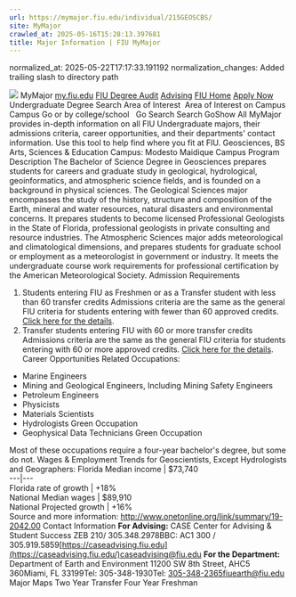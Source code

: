 ```yaml
---
url: https://mymajor.fiu.edu/individual/215GEOSCBS/
site: MyMajor
crawled_at: 2025-05-16T15:28:13.397681
title: Major Information | FIU MyMajor
---
```

normalized_at: 2025-05-22T17:17:33.191192
normalization_changes: Added trailing slash to directory path

![](https://mymajor.fiu.edu/assets/logo-T4VPR2BI.png)
MyMajor
[my.fiu.edu](https://my.fiu.edu/)
[FIU Degree Audit](https://dasa.fiu.edu/all-departments/advising/panther-success-hub/panther-degree-audit/)
[Advising](https://advising.fiu.edu)
[FIU Home](https://www.fiu.edu/)
[Apply Now](https://admissions.fiu.edu/)
Undergraduate Degree Search
Area of Interest
​
Area of Interest
on
Campus
​
Campus
Go
or by college/school
​
​
Go
Search
Search
GoShow All
MyMajor provides in-depth information on all FIU Undergraduate majors, their admissions criteria, career opportunities, and their departments' contact information. Use this tool to help find where you fit at FIU.
Geosciences,
BS
Arts, Sciences & Education
Campus:
Modesto Maidique Campus
Program Description
The Bachelor of Science Degree in Geosciences prepares students for careers and graduate study in geological, hydrological, geoinformatics, and atmospheric science fields, and is founded on a background in physical sciences. The Geological Sciences major encompasses the study of the history, structure and composition of the Earth, mineral and water resources, natural disasters and environmental concerns. It prepares students to become licensed Professional Geologists in the State of Florida, professional geologists in private consulting and resource industries. The Atmospheric Sciences major adds meteorological and climatological dimensions, and prepares students for graduate school or employment as a meteorologist in government or industry. It meets the undergraduate course work requirements for professional certification by the American Meteorological Society.
Admission Requirements
1. Students entering FIU as Freshmen or as a Transfer student with less than 60 transfer credits
Admissions criteria are the same as the general FIU criteria for students entering with fewer than 60 approved credits. [Click here for the details](http://admissions.fiu.edu/apply/freshman/).
2. Transfer students entering FIU with 60 or more transfer credits
Admissions criteria are the same as the general FIU criteria for students entering with 60 or more approved credits. [Click here for the details](http://admissions.fiu.edu/apply/transfer/).
Career Opportunities
Related Occupations:
  * Marine Engineers
  * Mining and Geological Engineers, Including Mining Safety Engineers
  * Petroleum Engineers
  * Physicists
  * Materials Scientists
  * Hydrologists Green Occupation
  * Geophysical Data Technicians Green Occupation


Most of these occupations require a four-year bachelor's degree, but some do not.
Wages & Employment Trends for Geoscientists, Except Hydrologists and Geographers:
Florida Median income | $73,740  
---|---  
Florida rate of growth | +18%  
National Median wages | $89,910  
National Projected growth | +16%  
Source and more information: <http://www.onetonline.org/link/summary/19-2042.00>
Contact Information
**For Advising:**
CASE Center for Advising & Student Success
ZEB 210/ 305.348.2978BBC: AC1 300 / 305.919.5859[https://caseadvising.fiu.edu](https://caseadvising.fiu.edu/)caseadvising@fiu.edu
**For the Department:**
Department of Earth and Environment
11200 SW 8th Street, AHC5 360Miami, FL 33199Tel: 305-348-1930Tel: 305-348-2365fiuearth@fiu.edu
Major Maps
Two Year Transfer
Four Year Freshman
